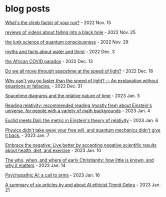 blog posts
=======

[What's the climb factor of your run?](climb_factor/index.md) - 2022 Nov. 15

[reviews of videos about falling into a black hole](black_hole_videos/index.md) - 2022 Nov. 25

[the junk science of quantum consciousness](quantum_consciousness/index.md) - 2022 Nov. 29

[myths and facts about water and thirst](drinking_water) - 2022 Dec. 3

[the African COVID paradox](african_covid_paradox) - 2022 Dec. 13

[Do we all move through spacetime at the speed of light?](moving_through_spacetime_at_c) - 2022 Dec. 18

[Why can't you go faster than the speed of light? -- An explanation without equations or fallacies.](faster_than_light) - 2022 Dec. 31

[Spacetime diagrams and the relative nature of time](spacetime_diagrams) - 2023 Jan. 3

[Reading relativity: recommended reading (mostly free) about Einstein's universe, for people with a variety of math backgrounds](reading_relativity) - 2023 Jan. 4

[Euclid meets Dalí: the metric in Einstein's theory of relativity](metric) - 2023 Jan. 6

[Physics didn't take away your free will, and quantum mechanics didn't give it back.](free_will) - 2023 Jan. 7

[Embrace the negative: Live better by accepting negative scientific results about health, diet, and exercise](negative_health) - 2023 Jan. 10

[The who, when, and where of early Christianity: how little is known, and why it matters](when_early_christianity) - 2023 Jan. 14

[Psychopathic AI: a call to arms](psychopathic_ai) - 2023 Jan. 16

[A summary of six articles by and about AI ethicist Timnit Gebru](gebru_summary) - 2023 Jan. 21

